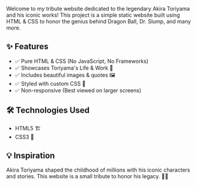 Welcome to my tribute website dedicated to the legendary Akira Toriyama and his iconic works! This project is a simple static website built using HTML & CSS to honor the genius behind Dragon Ball, Dr. Slump, and many more.

## ✨ Features
- ✅ Pure HTML & CSS (No JavaScript, No Frameworks)
- ✅ Showcases Toriyama's Life & Work 📖
- ✅ Includes beautiful images & quotes 🖼️
- ✅ Styled with custom CSS 🎨
- ✅ Non-responsive (Best viewed on larger screens)

## 🛠️ Technologies Used
- HTML5 🏗️
- CSS3 🎨

## 💡 Inspiration

Akira Toriyama shaped the childhood of millions with his iconic characters and stories. This website is a small tribute to honor his legacy. 🐉🔥
